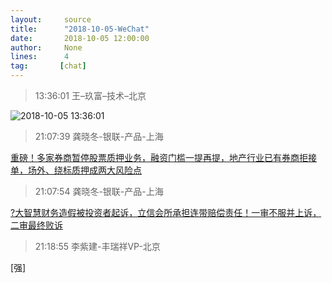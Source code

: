 ```yaml
---
layout:     source 
title:      "2018-10-05-WeChat"
date:       2018-10-05 12:00:00
author:     None
lines:      4 
tag:       [chat]
---
```

> 13:36:01  王–玖富–技术–北京  
   
![2018-10-05 13:36:01](http://static.cocolian.cn/img/20181005_133601.png) 
   
> 21:07:39  龚晓冬-银联-产品-上海  
   
[重磅！多家券商暂停股票质押业务，融资门槛一提再提，地产行业已有券商拒接单，场外、绕标质押成两大风险点
](http://mp.weixin.qq.com/s?__biz=MzA3NjM5MjIwOQ==&amp;amp;amp;mid=2651742957&amp;amp;amp;idx=1&amp;amp;amp;sn=53015133c6cbbb5c0fe80a6d33a2cafc&amp;amp;amp;chksm=849b3093b3ecb9851434385ac0bb2be3a2bce65f7667f4a43decc54a3cfc3f70011195b6b46c&amp;amp;amp;mpshare=1&amp;amp;amp;scene=1&amp;amp;amp;srcid=1005VLuDgVwPjnKzWWznEMBY#rd)  
   
> 21:07:54  龚晓冬-银联-产品-上海  
   
[?大智慧财务造假被投资者起诉，立信会所承担连带赔偿责任！一审不服并上诉，二审最终败诉
](http://mp.weixin.qq.com/s?__biz=MzA3NjM5MjIwOQ==&amp;amp;amp;mid=2651742957&amp;amp;amp;idx=2&amp;amp;amp;sn=e4436d1ce3a8bc581bfb03dd189e0e28&amp;amp;amp;chksm=849b3093b3ecb98549b33485f777ac4b4db7ccba6877aa44b0de70549ba447c232433f1f9337&amp;amp;amp;mpshare=1&amp;amp;amp;scene=1&amp;amp;amp;srcid=1005oZ62HTnVJwJIqzQamQZ4#rd)  
   
> 21:18:55  李紫建-丰瑞祥VP-北京  
   
[强]  
   
